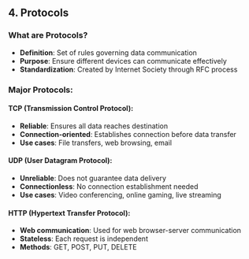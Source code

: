 ## 4. Protocols

### What are Protocols?
- **Definition**: Set of rules governing data communication
- **Purpose**: Ensure different devices can communicate effectively
- **Standardization**: Created by Internet Society through RFC process

### Major Protocols:

#### TCP (Transmission Control Protocol):
- **Reliable**: Ensures all data reaches destination
- **Connection-oriented**: Establishes connection before data transfer
- **Use cases**: File transfers, web browsing, email

#### UDP (User Datagram Protocol):
- **Unreliable**: Does not guarantee data delivery
- **Connectionless**: No connection establishment needed
- **Use cases**: Video conferencing, online gaming, live streaming

#### HTTP (Hypertext Transfer Protocol):
- **Web communication**: Used for web browser-server communication
- **Stateless**: Each request is independent
- **Methods**: GET, POST, PUT, DELETE
